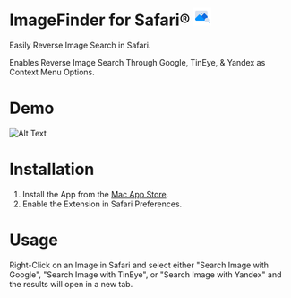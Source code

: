 # ImageFinder for Safari® <img src="Safari Reverse Image Search/Assets.xcassets/AppIcon.appiconset/512_1X.png" alt="logo" width="32" height="32"> 

Easily Reverse Image Search in Safari.

Enables Reverse Image Search Through Google, TinEye, & Yandex as Context Menu Options.

# Demo
![Alt Text](https://i.ibb.co/c1jY4QQ/Demo.gif)

# Installation
1. Install the App from the [Mac App Store](https://apps.apple.com/us/app/imagefinder-for-safari/id1514863337?ls=1).
2. Enable the Extension in Safari Preferences.

# Usage
Right-Click on an Image in Safari and select either "Search Image with Google", "Search Image with TinEye", or "Search Image with Yandex" and the results will open in a new tab.


